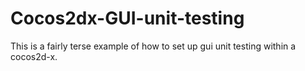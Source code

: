 # Cocos2dx-GUI-unit-testing
This is a fairly terse example of how to set up gui unit testing within a cocos2d-x. 
